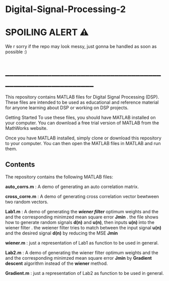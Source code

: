 # Digital-Signal-Processing-2
# SPOILING ALERT ⚠️
We r sorry if the repo may look messy, just gonna be handled as soon as possible :)  
# __________________________________________________________
This repository contains MATLAB files for Digital Signal Processing (DSP). These files are intended to be used as educational and reference material for anyone learning about DSP or working on DSP projects.

Getting Started
To use these files, you should have MATLAB installed on your computer. You can download a free trial version of MATLAB from the MathWorks website.

Once you have MATLAB installed, simply clone or download this repository to your computer. You can then open the MATLAB files in MATLAB and run them.

## Contents
The repository contains the following MATLAB files:

**auto_corrs.m** : A demo of generating an auto correlation matrix.

**cross_corre.m** : A demo of generating cross correlation vector bewtween two random vectors.

**Lab1.m** : A demo of generating the ***wiener filter*** optimum weights and the and the corresponding minimzed mean square error **Jmin** . the file shows how to generate random signals **d(n)** and **u(n)**, then inputs **u(n)** into the wiener filter  . the weiener filter tries to match between the input signal **u(n)** and the desired signal **d(n)** by reducing the MSE **Jmin** 

**wiener.m** : just a representation of Lab1 as function to be used in general.

**Lab2.m** : A demo of generating the wiener filter optimum weights and the and the corresponding minimzed mean square error **Jmin** by **Gradient descent** algorithm instead of the **wiener** method. 

**Gradient.m** : just a representation of Lab2 as function to be used in general.

